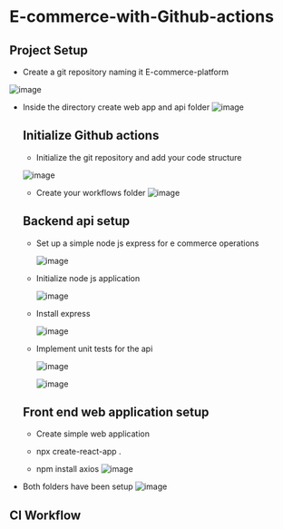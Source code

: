 # E-commerce-with-Github-actions

## Project Setup

* Create a git repository naming it E-commerce-platform

![image](https://github.com/user-attachments/assets/009540d1-85e3-4395-9e48-f52775779b05)

* Inside the directory create web app and api folder
  ![image](https://github.com/user-attachments/assets/fbcd6209-56ab-4e1f-b6a1-6e0b26437788)

  
  ## Initialize Github actions

  * Initialize the git repository and add your code structure
    
   ![image](https://github.com/user-attachments/assets/7fe5f491-273e-454d-89d2-8df17716db4f)

  * Create your workflows folder
    ![image](https://github.com/user-attachments/assets/b80b18e0-5c01-4049-a8bf-202acae9f9a0)

  ## Backend api setup

  * Set up a simple node js express for e commerce operations

    ![image](https://github.com/user-attachments/assets/964e6b77-beee-4bcf-860a-92d695297f5d)

  * Initialize node js application
 
    ![image](https://github.com/user-attachments/assets/567c12b9-d8fa-4658-aec5-aacd0dd8da99)

  * Install express
 
    ![image](https://github.com/user-attachments/assets/04601081-aa9c-409a-bf45-3f033e421a6d)

  * Implement unit tests for the api
 
    ![image](https://github.com/user-attachments/assets/166cae3b-342c-4c3a-baad-7e86814d0c56)

 
    ![image](https://github.com/user-attachments/assets/0a30b169-d788-419c-9c86-be3ea5501afd)

  ## Front end web application setup

  * Create simple web application
 
  * npx create-react-app .
  *  npm install axios
    ![image](https://github.com/user-attachments/assets/a2b64934-3794-4b4a-b49b-554b88d54111)

* Both folders have been setup
  ![image](https://github.com/user-attachments/assets/687e2153-0547-43b4-bf24-69aa57f509ec)


## CI Workflow














